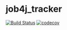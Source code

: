 # job4j_tracker
[![Build Status](https://travis-ci.com/evgenivanov1980/job4j_tracker.svg?branch=master)](https://travis-ci.com/evgenivanov1980/job4j_tracker)
[![codecov](https://codecov.io/gh/evgenivanov1980/job4j_tracker/branch/master/graph/badge.svg)](https://codecov.io/gh/evgenivanov1980/job4j_tracker)

